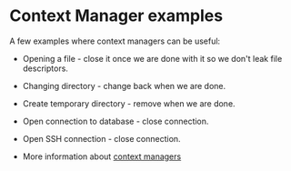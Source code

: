 # Context Manager examples

A few examples where context managers can be useful:

* Opening a file - close it once we are done with it so we don't leak file descriptors.
* Changing directory - change back when we are done.
* Create temporary directory - remove when we are done.
* Open connection to database - close connection.
* Open SSH connection - close connection.

* More information about [context managers](https://jeffknupp.com/blog/2016/03/07/python-with-context-managers/)


